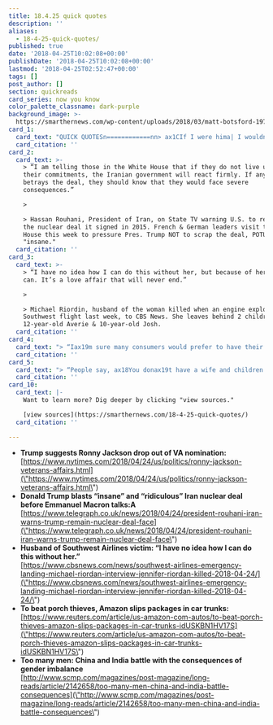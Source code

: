 ```yaml
---
title: 18.4.25 quick quotes
description: ''
aliases:
  - 18-4-25-quick-quotes/
published: true
date: '2018-04-25T10:02:08+00:00'
publishDate: '2018-04-25T10:02:08+00:00'
lastmod: '2018-04-25T02:52:47+00:00'
tags: []
post_author: []
section: quickreads
card_series: now you know
color_palette_classname: dark-purple
background_image: >-
  https://smarthernews.com/wp-content/uploads/2018/03/matt-botsford-197870-unsplash-scaled.jpg
card_1:
  card_text: "QUICK QUOTESn============nn> ax1CIf I were hima| I wouldnax19t do it. What does he need it for? To be abused by a bunch of politicians?ax1Dn> n> Pres. Trump stands by his Veterans Affairs nominee & WH physician Ronny Jackson. The confirmation hearing for Dr. Jackson was delayed due to allegations of misconduct, such as drinking on the job."
  card_citation: ''
card_2:
  card_text: >-
    > “I am telling those in the White House that if they do not live up to
    their commitments, the Iranian government will react firmly. If anyone
    betrays the deal, they should know that they would face severe
    consequences.”

    > 

    > Hassan Rouhani, President of Iran, on State TV warning U.S. to remain in
    the nuclear deal it signed in 2015. French & German leaders visit the White
    House this week to pressure Pres. Trump NOT to scrap the deal, POTUS calls
    "insane."
  card_citation: ''
card_3:
  card_text: >-
    > “I have no idea how I can do this without her, but because of her I know I
    can. It’s a love affair that will never end.”

    > 

    > Michael Riordin, husband of the woman killed when an engine exploded on a
    Southwest flight last week, to CBS News. She leaves behind 2 children
    12-year-old Averie & 10-year-old Josh.
  card_citation: ''
card_4:
  card_text: "> “Iax19m sure many consumers would prefer to have their car trunk opened remotely by a third party than their front door.”n> n> Analyst Greg Melich on Amazon's attempt to beat porch thieves with a new in-car delivery service. Amazon accesses car trunks using a "connected car service" (i.e. OnStar)."
  card_citation: ''
card_5:
  card_text: "> “People say, ax18You donax19t have a wife and children at home to care for; why are you working so hard? I laugh on the outside but the pain that I have in my heart only I know.”n> n> Suresh Kumar, a 35-year old man living in India, on the loneliness he feels not having a spouse. Men now outnumber women by 70 million in China and India."
  card_citation: ''
card_10:
  card_text: |-
    Want to learn more? Dig deeper by clicking "view sources."

    [view sources](https://smarthernews.com/18-4-25-quick-quotes/)
  card_citation: ''

---
```

*   **Trump suggests Ronny Jackson drop out of VA nomination:**  
    [https://www.nytimes.com/2018/04/24/us/politics/ronny-jackson-veterans-affairs.html](\"https://www.nytimes.com/2018/04/24/us/politics/ronny-jackson-veterans-affairs.html\")
*   **Donald Trump blasts “insane” and “ridiculous” Iran nuclear deal before Emmanuel Macron talks:A** [https://www.telegraph.co.uk/news/2018/04/24/president-rouhani-iran-warns-trump-remain-nuclear-deal-face](\"https://www.telegraph.co.uk/news/2018/04/24/president-rouhani-iran-warns-trump-remain-nuclear-deal-face\")
*   **Husband of Southwest Airlines victim: “I have no idea how I can do this without her.”**  
    [https://www.cbsnews.com/news/southwest-airlines-emergency-landing-michael-riordan-interview-jennifer-riordan-killed-2018-04-24/](\"https://www.cbsnews.com/news/southwest-airlines-emergency-landing-michael-riordan-interview-jennifer-riordan-killed-2018-04-24/\")
*   **To beat porch thieves, Amazon slips packages in car trunks:** [https://www.reuters.com/article/us-amazon-com-autos/to-beat-porch-thieves-amazon-slips-packages-in-car-trunks-idUSKBN1HV17S](\"https://www.reuters.com/article/us-amazon-com-autos/to-beat-porch-thieves-amazon-slips-packages-in-car-trunks-idUSKBN1HV17S\")
*   **Too many men: China and India battle with the consequences of gender imbalance**  
    [http://www.scmp.com/magazines/post-magazine/long-reads/article/2142658/too-many-men-china-and-india-battle-consequences](\"http://www.scmp.com/magazines/post-magazine/long-reads/article/2142658/too-many-men-china-and-india-battle-consequences\")